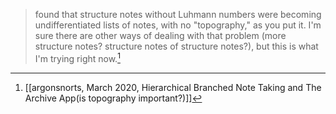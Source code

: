> found that structure notes without Luhmann numbers were becoming undifferentiated lists of notes, with no "topography," as you put it. I'm sure there are other ways of dealing with that problem (more structure notes? structure notes of structure notes?), but this is what I'm trying right now.[^1]

[^1]: [[argonsnorts, March 2020, Hierarchical Branched Note Taking and The Archive App(is topography important?)]]
